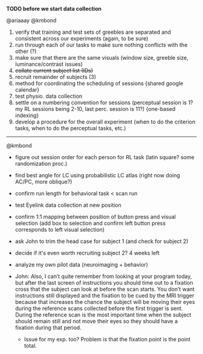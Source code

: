 **TODO before we start data collection**

@ariaaay @kmbond

1) verify that training and test sets of greebles are separated and consistent across our experiments (again, to be sure)
2) run through each of our tasks to make sure nothing conflicts with the other (?)
3) make sure that there are the same visuals (window size, greeble size, luminance/contrast issues)
4) <s>collate current subject list (IDs)</s> 
5) recruit remainder of subjects (3)
6) method for coordinating the scheduling of sessions {shared google calendar}
7) test physio. data collection
8) settle on a numbering convention for sessions (perceptual session is 1? my RL sessions being 2-10, last perc. session is 11?) {one-based indexing}
9) develop a procedure for the overall experiment (when to do the criterion tasks, when to do the perceptual tasks, etc.)
_ _ _

@kmbond

+ figure out session order for each person for RL task (latin square? some randomization proc.)
+ find best angle for LC using probabilistic LC atlas (right now doing AC/PC, more oblique?)
+ confirm run length for behavioral task < scan run
+ test Eyelink data collection at new position
+ confirm 1:1 mapping between position of button press and visual selection (add box to selection and confirm left button press corresponds to left visual selection)
+ ask John to trim the head case for subject 1 (and check for subject 2)
+ decide if it's even worth recruiting subject 2? 4 weeks left
+ analyze my own pilot data (neuroimaging + behavior)

+ John: Also, I can’t quite remember from looking at your program today, but after the last screen of instructions you should time out to a fixation cross that the subject can look at before the scan starts. You don’t want instructions still displayed and the fixation to be cued by the MRI trigger because that increases the chance the subject will be moving their eyes during the reference scans collected before the first trigger is sent. During the reference scan is the most important time when the subject should remain still and not move their eyes so they should have a fixation during that period. 

  + Issue for my exp. too? Problem is that the fixation point is the point total. 
